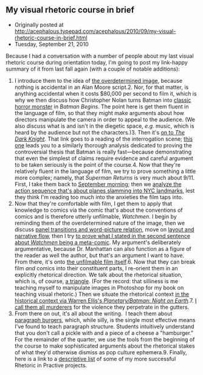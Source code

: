 ## My visual rhetoric course in brief

 * Originally posted at http://acephalous.typepad.com/acephalous/2010/09/my-visual-rhetoric-course-in-brief.html
 * Tuesday, September 21, 2010



Because I had a conversation with a number of people about my last visual rhetoric course during orientation today, I'm going to post my link-happy summary of it from last fall again (with a couple of notable additions):

1.   I introduce them to the idea of [the overdetermined image](http://acephalous.typepad.com/acephalous/2009/01/teaching-the-overdetermined-image-.html), because nothing is accidental in an Alan Moore script.2.  Nor, for that matter, is anything accidental when it costs $80,000  per second to film it, which is why we then discuss how Christopher  Nolan turns Batman into [classic horror monster](http://acephalous.typepad.com/acephalous/2009/02/batman-begins-works-because-christopher-nolan-decided-to-spend-the-first-hour-and-twenty-minutes-denying-the-audience-what-it.html) in _Batman Begins_.  The point here is get them fluent in the language of film, so that they  might make arguments about how directors manipulate the camera in order  to appeal to the audience. (We also discuss what is and isn't in the  diegetic space, _e.g._ music, which is heard by the audience but not the characters.)3.  Then it's [on to _The Dark Knight_](http://acephalous.typepad.com/acephalous/2009/01/dark-knight-scene-analysis.html). That link goes to a reading of the interrogation scene; [this one](http://acephalous.typepad.com/acephalous/2009/02/little-bit-more-on-teaching-the-dark-knight.html) leads you to a similarly thorough analysis dedicated to proving the  controversial thesis that Batman is really fast—because demonstrating  that even the simplest of claims require evidence and careful argument  to be taken seriously is the point of the course.4.  Now that they're relatively fluent in the language of film, we try to prove something a little more complex; namely, that _Superman Returns_ is very much about 9/11. First, I take them back to [September morning](http://acephalous.typepad.com/acephalous/2009/04/prelude-to-a-scene-analysis-of-bryan-singers-superman-returns.html); then we [analyze the action sequence that's about planes slamming into NYC landmarks](http://acephalous.typepad.com/acephalous/2009/04/superman-returns-.html), lest they think I'm reading too much into the anxieties the film taps into.
5.  Now that they're comfortable with film, I get them to apply that  knowledge to comics via the comic that's about the conventions of comics  and is therefore utterly unfilmable, _Watchmen_. I begin by reminding them of the overdetermined nature of the image, then we discuss [panel transitions and word-picture relation](http://acephalous.typepad.com/acephalous/2009/02/like-what-i-did-with-the-dark-knight-only-this-time-about-the-fourth-issue-of-watchmenin-making-comics-scott-mccloud-argue.html), move on [layout and narrative flow](http://acephalous.typepad.com/acephalous/2009/02/more-on-watchmen-dave-gibbons-layout-and-john-higgins-ink-in-the-age-of-mechanical-reproduction.html), then I try [to prove what I stated in the second sentence about _Watchmen_ being a meta-comic](http://acephalous.typepad.com/acephalous/2009/03/dr-manhattan-as-a-figure-of-reader-of-alan-moores-watchmen.html).  My argument's deliberately argumentative, because Dr. Manhattan can  also function as a figure of the reader as well the author, but that's  an argument I want to have. From there, it's onto [the unfilmable film itself](http://acephalous.typepad.com/acephalous/2009/03/watchmen-and-the-scene-of-reading-being-a-response-to-anthony-lanes-review-of-zak-snyders-adaptation.html#more).6.  Now that they can break film _and_ comics into their  constituent parts, I re-orient them in an explicitly rhetorical  direction. We talk about the rhetorical situation, which is, of course, [a triangle](http://acephalous.typepad.com/acephalous/2009/03/more-for-voyeurs-on-panel-transitions-and-narrative-speed.html).  (For the record: that silliness is me teaching myself to manipulate  images in Photoshop for my book on teaching visual rhetoric.) Then we  situate the rhetorical context [in the historical context via Warren Ellis's _Planetary/Batman: Night on Earth_](http://acephalous.typepad.com/acephalous/2009/04/teaching-rhetoric-via-warren-ellis-planetary-batman-night-on-earth.html).7.  [I call them all murderers](http://acephalous.typepad.com/acephalous/2009/10/on-informing-your-students-that-theyre-murderers.html) for the violence they perpetrate in the gutters.
8.  From there on out, it's all about the writing.  I teach them about [paragraph burgers](http://acephalous.typepad.com/acephalous/2009/05/how-to-structure-a-paragraph-with-a-hamburger.html),  which, while silly, is the single most effective means I've found to  teach paragraph structure. Students intuitively understand that you  don't call a pickle with and a piece of a cheese a "hamburger." For the  remainder of the quarter, we use the tools from the beginning of the  course to make sophisticated arguments about the rhetorical stakes of  what they'd otherwise dismiss as pop culture ephemera.9.  Finally, here is a link to a [descriptive list](http://acephalous.typepad.com/acephalous/2009/12/an-end-of-the-quarter-treat-batman-is-my-boss.html) of some of my more successful Rhetoric in Practive projects.
		
